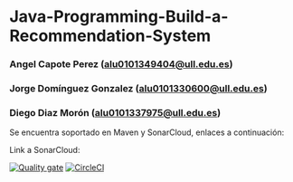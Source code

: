 # Java-Programming-Build-a-Recommendation-System

### Angel Capote Perez (alu0101349404@ull.edu.es)
### Jorge Domínguez Gonzalez (alu0101330600@ull.edu.es)
### Diego Diaz Morón (alu0101337975@ull.edu.es)

Se encuentra soportado en Maven y SonarCloud, enlaces a continuación:

  Link a SonarCloud: 

[![Quality gate](https://sonarcloud.io/api/project_badges/quality_gate?project=LDH-TrabajoFinal_Recomendador)](https://sonarcloud.io/summary/new_code?id=LDH-TrabajoFinal_Recomendador)
[![CircleCI](https://dl.circleci.com/status-badge/img/gh/LDH-TrabajoFinal/Recomendador/tree/master.svg?style=svg)](https://dl.circleci.com/status-badge/redirect/gh/LDH-TrabajoFinal/Recomendador/tree/master)
